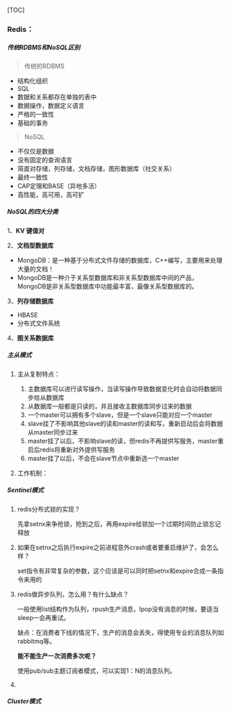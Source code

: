 

[TOC]

### Redis：

##### 传统RDBMS和NoSQL区别

> 传统的RDBMS

- 结构化组织
- SQL
- 数据和关系都存在单独的表中
- 数据操作，数据定义语言
- 严格的一致性
- 基础的事务

> NoSQL

- 不仅仅是数据
- 没有固定的查询语言
- 简直对存储，列存储，文档存储，图形数据库（社交关系）
- 最终一致性
- CAP定理和BASE（异地多活）
- 高性能，高可用，高可扩

##### NoSQL的四大分类

1、**KV 键值对**

2、**文档型数据库**

- MongoDB：是一种基于分布式文件存储的数据库，C++编写，主要用来处理大量的文档！
- MongoDB是一种介于关系型数据库和非关系型数据库中间的产品，MongoDB是非关系型数据库中功能最丰富，最像关系型数据库的。

3、**列存储数据库**

- HBASE
- 分布式文件系统

4、**图关系数据库**

##### 主从模式

1. 主从复制特点：

   1. 主数据库可以进行读写操作，当读写操作导致数据变化时会自动将数据同步给从数据库
   2. 从数据库一般都是只读的，并且接收主数据库同步过来的数据
   3. 一个master可以拥有多个slave，但是一个slave只能对应一个master
   4. slave挂了不影响其他slave的读和master的读和写，重新启动后会将数据从master同步过来
   5. master挂了以后，不影响slave的读，但redis不再提供写服务，master重启后redis将重新对外提供写服务
   6. master挂了以后，不会在slave节点中重新选一个master

2. 工作机制：

   









##### Sentinel模式

1. redis分布式锁的实现？

   先拿setnx来争抢锁，抢到之后，再用expire给锁加一个过期时间防止锁忘记释放

2. 如果在setnx之后执行expire之前进程意外crash或者要重启维护了，会怎么样？

   set指令有非常复杂的参数，这个应该是可以同时把setnx和expire合成一条指令来用的

3. redis做异步队列，怎么用？有什么缺点？

   一般使用list结构作为队列，rpush生产消息，lpop没有消息的时候，要适当sleep一会再重试。

   缺点：在消费者下线的情况下，生产的消息会丢失，得使用专业的消息队列如rabbitmq等。

   **能不能生产一次消费多次呢？**

   使用pub/sub主题订阅者模式，可以实现1：N的消息队列。

4. 



##### Cluster模式